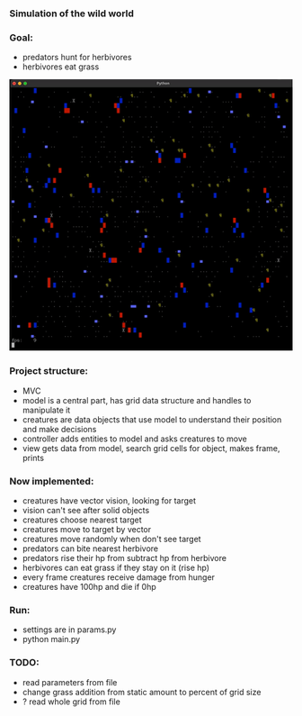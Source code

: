 ### Simulation of the wild world
### Goal:
- predators hunt for herbivores<br>
- herbivores eat grass

![](https://github.com/k3rnll/simulation_py/blob/main/doc/view.gif)
### Project structure:
- MVC
- model is a central part, has grid data structure and handles to manipulate it
- creatures are data objects that use model to understand their position and make decisions
- controller adds entities to model and asks creatures to move
- view gets data from model, search grid cells for object, makes frame, prints

### Now implemented:
- creatures have vector vision, looking for target
- vision can't see after solid objects
- creatures choose nearest target
- creatures move to target by vector
- creatures move randomly when don't see target
- predators can bite nearest herbivore
- predators rise their hp from subtract hp from herbivore
- herbivores can eat grass if they stay on it (rise hp)
- every frame creatures receive damage from hunger
- creatures have 100hp and die if 0hp

### Run:
- settings are in params.py
- python main.py

### TODO:
- read parameters from file
- change grass addition from static amount to percent of grid size
- ? read whole grid from file
